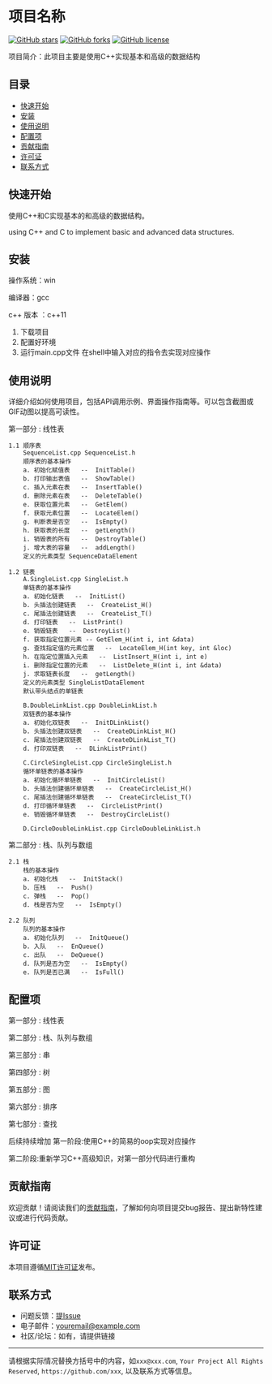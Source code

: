 # 项目名称

[![GitHub stars](https://img.shields.io/github/stars/Neuron-to-open/DatastructureAndVisiable?style=flat-square)](https://github.com/Neuron-to-open/DatastructureAndVisiable/stars)
[![GitHub forks](https://img.shields.io/github/forks/Neuron-to-open/DatastructureAndVisiable?style=flat-square)](https://github.com/yourusername/yourprojectname/network/members)
[![GitHub license](https://img.shields.io/github/license/Neuron-to-open/DatastructureAndVisiable?style=flat-square)](https://github.com/yourusername/yourprojectname/blob/master/LICENSE)

项目简介：此项目主要是使用C++实现基本和高级的数据结构

## 目录

- [快速开始](#快速开始)
- [安装](#安装)
- [使用说明](#使用说明)
- [配置项](#配置项)
- [贡献指南](#贡献指南)
- [许可证](#许可证)
- [联系方式](#联系方式)

## 快速开始

使用C++和C实现基本的和高级的数据结构。

using C++ and C to implement basic and advanced data structures.


## 安装

操作系统：win

编译器：gcc

c++ 版本 ：c++11

1. 下载项目
2. 配置好环境
3. 运行main.cpp文件 在shell中输入对应的指令去实现对应操作

## 使用说明

详细介绍如何使用项目，包括API调用示例、界面操作指南等。可以包含截图或GIF动图以提高可读性。

第一部分 : 线性表
    
    1.1 顺序表
        SequenceList.cpp SequenceList.h
        顺序表的基本操作
        a. 初始化赋值表   --  InitTable()
        b. 打印输出表值   --  ShowTable()
        c. 插入元素在表   --  InsertTable()
        d. 删除元素在表   --  DeleteTable()
        e. 获取位置元素   --  GetElem()
        f. 获取元素位置   --  LocateElem()
        g. 判断表是否空   --  IsEmpty()
        h. 获取表的长度   --  getLength()
        i. 销毁表的所有   --  DestroyTable()
        j. 增大表的容量   --  addLength()
        定义的元素类型 SequenceDataElement

    1.2 链表
        A.SingleList.cpp SingleList.h
        单链表的基本操作
        a. 初始化链表   --  InitList()
        b. 头插法创建链表   --  CreateList_H() 
        c. 尾插法创建链表   --  CreateList_T()
        d. 打印链表   --  ListPrint()
        e. 销毁链表   --  DestroyList()
        f. 获取指定位置元素 -- GetElem_H(int i, int &data)      
        g. 查找指定值的元素位置   --  LocateElem_H(int key, int &loc)
        h. 在指定位置插入元素   --  ListInsert_H(int i, int e)      
        i. 删除指定位置的元素   --  ListDelete_H(int i, int &data)
        j. 求取链表长度   --  getLength()
        定义的元素类型 SingleListDataElement
        默认带头结点的单链表 

        B.DoubleLinkList.cpp DoubleLinkList.h
        双链表的基本操作
        a. 初始化双链表   --  InitDLinkList()
        b. 头插法创建双链表   --  CreateDLinkList_H() 
        c. 尾插法创建双链表   --  CreateDLinkList_T()
        d. 打印双链表   --  DLinkListPrint()

        C.CircleSingleList.cpp CircleSingleList.h
        循环单链表的基本操作
        a. 初始化循环单链表   --  InitCircleList()
        b. 头插法创建循环单链表   --  CreateCircleList_H() 
        c. 尾插法创建循环单链表   --  CreateCircleList_T()
        d. 打印循环单链表   --  CircleListPrint()
        e. 销毁循环单链表   --  DestroyCircleList()

        D.CircleDoubleLinkList.cpp CircleDoubleLinkList.h

第二部分 : 栈、队列与数组

    2.1 栈
        栈的基本操作
        a. 初始化栈   --  InitStack()
        b. 压栈   --  Push()
        c. 弹栈   --  Pop()        
        d. 栈是否为空   --  IsEmpty()

    2.2 队列
        队列的基本操作
        a. 初始化队列   --  InitQueue()
        b. 入队   --  EnQueue()
        c. 出队   --  DeQueue()
        d. 队列是否为空   --  IsEmpty()
        e. 队列是否已满   --  IsFull()

## 配置项
第一部分 : 线性表

第二部分 : 栈、队列与数组

第三部分 : 串

第四部分 : 树

第五部分 : 图

第六部分 : 排序

第七部分 : 查找

后续持续增加
第一阶段:使用C++的简易的oop实现对应操作

第二阶段:重新学习C++高级知识，对第一部分代码进行重构

## 贡献指南

欢迎贡献！请阅读我们的[贡献指南](CONTRIBUTING.md)，了解如何向项目提交bug报告、提出新特性建议或进行代码贡献。

## 许可证

本项目遵循[MIT许可证](LICENSE)发布。

## 联系方式

- 问题反馈：[提Issue](https://github.com/Neuron-to-open/DatastructureAndVisiable/issues)
- 电子邮件：youremail@example.com
- 社区/论坛：如有，请提供链接

---

请根据实际情况替换方括号中的内容，如`xxx@xxx.com`, `Your Project All Rights Reserved`, `https://github.com/xxx`, 以及联系方式等信息。